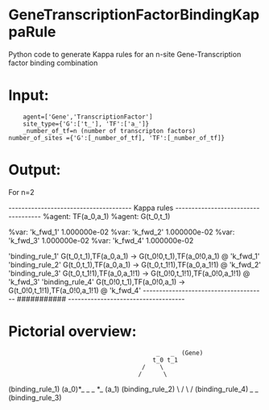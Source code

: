 # GeneTranscriptionFactorBindingKappaRule
Python code to generate Kappa rules for an n-site Gene-Transcription factor binding combination

# Input: 
        agent=['Gene','TranscriptionFactor']
        site_type={'G':['t_'], 'TF':['a_']}
        _number_of_tf=n (number of transcripton factors)
	number_of_sites ={'G':[_number_of_tf], 'TF':[_number_of_tf]} 

# Output:

For n=2

-------------------------------------- Kappa rules ------------------------------------
%agent: TF(a_0,a_1)
%agent: G(t_0,t_1)

%var: 'k_fwd_1' 1.000000e-02
%var: 'k_fwd_2' 1.000000e-02
%var: 'k_fwd_3' 1.000000e-02
%var: 'k_fwd_4' 1.000000e-02

'binding_rule_1' G(t_0,t_1),TF(a_0,a_1) -> G(t_0!0,t_1),TF(a_0!0,a_1) @ 'k_fwd_1'
'binding_rule_2' G(t_0,t_1),TF(a_0,a_1) -> G(t_0,t_1!1),TF(a_0,a_1!1) @ 'k_fwd_2'
'binding_rule_3' G(t_0,t_1!1),TF(a_0,a_1!1) -> G(t_0!0,t_1!1),TF(a_0!0,a_1!1) @ 'k_fwd_3'
'binding_rule_4' G(t_0!0,t_1),TF(a_0!0,a_1) -> G(t_0!0,t_1!1),TF(a_0!0,a_1!1) @ 'k_fwd_4'
-------------------------------------- ########### ------------------------------------

# Pictorial overview:

                                    	 	 _   _  (Gene)
                                     		t_0 t_1    
                                   		 /    \
                                   		/      \
 (binding_rule_1)			 (a_0)*_ _      _ *_ (a_1)     		(binding_rule_2)
                                       	        \       /
                                           	 \     / 
                        	(binding_rule_4)  *_ _*  (binding_rule_3)


                                


